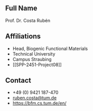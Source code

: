 ## Full Name
Prof. Dr. Costa Rubén

## Affiliations
- Head, Biogenic Functional Materials
- Technical University
- Campus Straubing
- [[SPP-2451-Project08]]
## Contact
- +49 (0) 9421 187-470
- ruben.costa@tum.de
- https://bfm.cs.tum.de/en/
